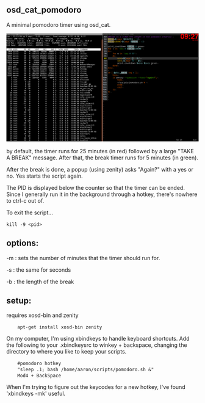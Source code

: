 ## osd_cat_pomodoro
A minimal pomodoro timer using osd_cat.

![](/example.png)

by default, the timer runs for 25 minutes (in red) followed by a large "TAKE A BREAK" message. After that, the break timer runs for 5 minutes (in green).

After the break is done, a popup (using zenity) asks "Again?" with a yes or no. Yes starts the script again.

The PID is displayed below the counter so that the timer can be ended. Since I generally run it in the background through a hotkey, there's nowhere to ctrl-c out of.

To exit the script...
    
    kill -9 <pid>

## options:

-m <number>:
    sets the number of minutes that the timer should run for.

-s <number>: 
    the same for seconds

-b <number>:
    the length of the break

## setup:
requires xosd-bin and zenity

        apt-get install xosd-bin zenity

On my computer, I'm using xbindkeys to handle keyboard shortcuts. Add the following to your .xbindkeysrc to  winkey + backspace, changing the directory to where you like to keep your scripts.

        #pomodoro hotkey
        "sleep .1; bash /home/aaron/scripts/pomodoro.sh &"
        Mod4 + BackSpace

When I'm trying to figure out the keycodes for a new hotkey, I've found 'xbindkeys -mk' useful.



